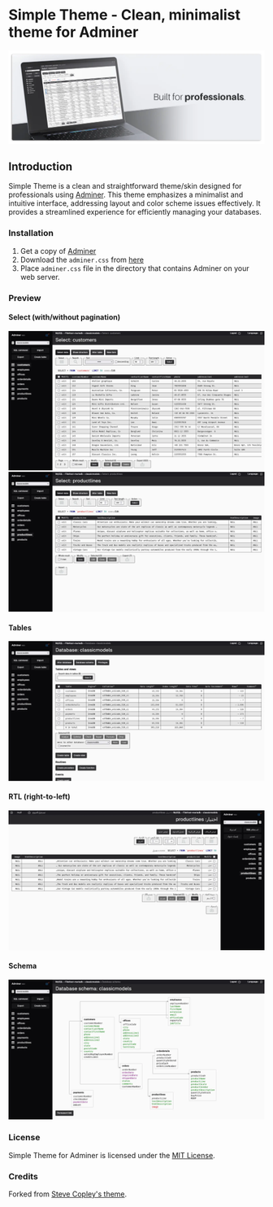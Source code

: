 # Simple Theme - Clean, minimalist theme for Adminer

![Simple Theme for Adminer Cover](https://raw.githubusercontent.com/devknown/simple-theme/master/screenshots/cover.webp)

## Introduction

Simple Theme is a clean and straightforward theme/skin designed for professionals using [Adminer](https://www.adminer.org/). This theme emphasizes a minimalist and intuitive interface, addressing layout and color scheme issues effectively. It provides a streamlined experience for efficiently managing your databases.

### Installation

1. Get a copy of [Adminer](https://www.adminer.org/)
2. Download the `adminer.css` from [here](https://raw.githubusercontent.com/devknown/simple-theme/main/adminer.css?version=1.0.04)
3. Place `adminer.css` file in the directory that contains Adminer on your web server.

### Preview

#### Select (with/without pagination)
![Simple Theme for Adminer - Select with pagination](https://raw.githubusercontent.com/devknown/simple-theme/master/screenshots/select-pagination.webp)
![Simple Theme for Adminer - Select](https://raw.githubusercontent.com/devknown/simple-theme/master/screenshots/select.webp)

#### Tables
![Simple Theme for Adminer - Tables](https://raw.githubusercontent.com/devknown/simple-theme/master/screenshots/tables.webp)

#### RTL (right-to-left)
![Simple Theme for Adminer - RTL support](https://raw.githubusercontent.com/devknown/simple-theme/master/screenshots/rtl.webp)

#### Schema
![Simple Theme for Adminer - Schema](https://raw.githubusercontent.com/devknown/simple-theme/master/screenshots/schema.webp)

### License

Simple Theme for Adminer is licensed under the [MIT License](https://github.com/devknown/simple-theme/blob/master/LICENSE).

### Credits

Forked from [Steve Copley's theme](https://github.com/stevecopley/adminer).

